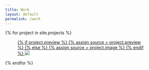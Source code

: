 ```yaml
---
title: Work
layout: default
permalink: /work
---
```

<section class="projects grid">
	{% for project in site.projects %}
	<a href="{{ project.url }}" class="project">
		<figure class="project--image grid--col--full">
			{% if project.preview %}
				{% assign source = project.preview %}
			{% else %}
				{% assign source = project.image %}
			{% endif %}
			<img src="{{ source }}" srcset="{{ source | replace:'.','@2x.' }} 2x"/>
		</figure>
	</a>
	{% endfor %}
</section>